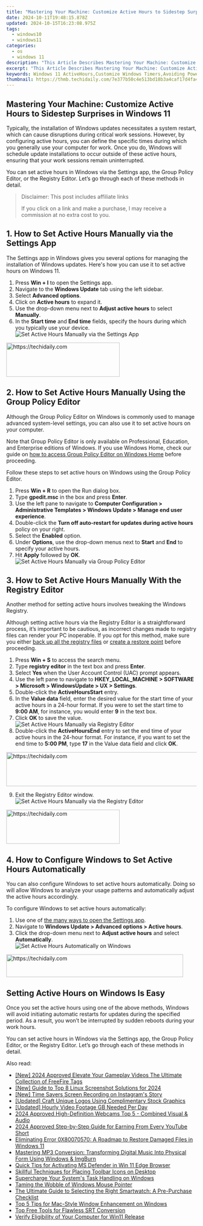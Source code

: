 ```yaml
---
title: "Mastering Your Machine: Customize Active Hours to Sidestep Surprises in Windows 11"
date: 2024-10-11T19:48:15.878Z
updated: 2024-10-15T16:23:08.975Z
tags:
  - windows10
  - windows11
categories:
  - os
  - windows 11
description: "This Article Describes Mastering Your Machine: Customize Active Hours to Sidestep Surprises in Windows 11"
excerpt: "This Article Describes Mastering Your Machine: Customize Active Hours to Sidestep Surprises in Windows 11"
keywords: Windows 11 ActiveHours,Customize Windows Timers,Avoiding Power Bans,Safe Mode Wakeup,Efficient PC Control,Energy-Saving Windows,Schedule System Startup
thumbnail: https://thmb.techidaily.com/7e377b50c4e513bd18b3a4caf17d4fa401f54e28db3371c8a6654c909a09f9e7.png
---
```


## Mastering Your Machine: Customize Active Hours to Sidestep Surprises in Windows 11

 Typically, the installation of Windows updates necessitates a system restart, which can cause disruptions during critical work sessions. However, by configuring active hours, you can define the specific times during which you generally use your computer for work. Once you do, Windows will schedule update installations to occur outside of these active hours, ensuring that your work sessions remain uninterrupted.

 You can set active hours in Windows via the Settings app, the Group Policy Editor, or the Registry Editor. Let’s go through each of these methods in detail.

>  Disclaimer: This post includes affiliate links
>
>  If you click on a link and make a purchase, I may receive a commission at no extra cost to you.
>

## 1\. How to Set Active Hours Manually via the Settings App

 The Settings app in Windows gives you several options for managing the installation of Windows updates. Here's how you can use it to set active hours on Windows 11\.

1. Press **Win + I** to open the Settings app.
2. Navigate to the **Windows Update** tab using the left sidebar.
3. Select **Advanced options**.
4. Click on **Active hours** to expand it.
5. Use the drop-down menu next to **Adjust active hours** to select **Manually**.
6. In the **Start time** and **End time** fields, specify the hours during which you typically use your device.  
![Set Active Hours Manually via the Settings App](https://static1.makeuseofimages.com/wordpress/wp-content/uploads/2023/05/set-active-hours-manually-via-the-settings-app.jpg)

<!-- affiliate ads begin -->
<a href="https://aligracehair.sjv.io/c/5597632/1868495/19272" target="_top" id="1868495">
  <img src="//a.impactradius-go.com/display-ad/19272-1868495" border="0" alt="https://techidaily.com" width="300" height="90"/>
</a>
<img height="0" width="0" src="https://aligracehair.sjv.io/i/5597632/1868495/19272" style="position:absolute;visibility:hidden;" border="0" />
<!-- affiliate ads end -->

## 2\. How to Set Active Hours Manually Using the Group Policy Editor

 Although the Group Policy Editor on Windows is commonly used to manage advanced system-level settings, you can also use it to set active hours on your computer.

 Note that Group Policy Editor is only available on Professional, Education, and Enterprise editions of Windows. If you use Windows Home, check our guide on [how to access Group Policy Editor on Windows Home](https://www.makeuseof.com/tag/access-group-policy-editor-even-windows-home-settings-try/) before proceeding.

 Follow these steps to set active hours on Windows using the Group Policy Editor.

1. Press **Win + R** to open the Run dialog box.
2. Type **gpedit.msc** in the box and press **Enter**.
3. Use the left pane to navigate to **Computer Configuration > Administrative Templates > Windows Update > Manage end user experience**.
4. Double-click the **Turn off auto-restart for updates during active hours** policy on your right.
5. Select the **Enabled** option.
6. Under **Options**, use the drop-down menus next to **Start** and **End** to specify your active hours.
7. Hit **Apply** followed by **OK**.  
![Set Active Hours Manually via Group Policy Editor](https://static1.makeuseofimages.com/wordpress/wp-content/uploads/2023/05/set-active-hours-manually-via-group-policy-editor.jpg)

## 3\. How to Set Active Hours Manually With the Registry Editor

 Another method for setting active hours involves tweaking the Windows Registry.

 Although setting active hours via the Registry Editor is a straightforward process, it’s important to be cautious, as incorrect changes made to registry files can render your PC inoperable. If you opt for this method, make sure you either [back up all the registry files](https://www.makeuseof.com/tag/backup-restore-windows-registry/) or [create a restore point](https://www.makeuseof.com/windows-11-create-restore-point/) before proceeding.

1. Press **Win + S** to access the search menu.
2. Type **registry editor** in the text box and press **Enter**.
3. Select **Yes** when the User Account Control (UAC) prompt appears.
4. Use the left pane to navigate to **HKEY\_LOCAL\_MACHINE > SOFTWARE > Microsoft > WindowsUpdate > UX > Settings**.
5. Double-click the **ActiveHoursStart** entry.
6. In the **Value data** field, enter the desired value for the start time of your active hours in a 24-hour format. If you were to set the start time to **9:00 AM**, for instance, you would enter **9** in the text box.
7. Click **OK** to save the value.  
![Set Active Hours Manually via Registry Editor](https://static1.makeuseofimages.com/wordpress/wp-content/uploads/2023/05/set-active-hours-manually-via-registry-editor.jpg)
8. Double-click the **ActiveHoursEnd** entry to set the end time of your active hours in the 24-hour format. For instance, if you want to set the end time to **5:00 PM**, type **17** in the Value data field and click **OK**.

<!-- affiliate ads begin -->
<a href="https://laganoo.pxf.io/c/5597632/1528703/16446" target="_top" id="1528703">
  <img src="//a.impactradius-go.com/display-ad/16446-1528703" border="0" alt="https://techidaily.com" width="728" height="90"/>
</a>
<img height="0" width="0" src="https://laganoo.pxf.io/i/5597632/1528703/16446" style="position:absolute;visibility:hidden;" border="0" />
<!-- affiliate ads end -->

9. Exit the Registry Editor window.  
![Set Active Hours Manually via the Registry Editor](https://static1.makeuseofimages.com/wordpress/wp-content/uploads/2023/05/set-active-hours-manually-via-the-registry-editor.jpg)

<!-- affiliate ads begin -->
<a href="https://laganoo.pxf.io/c/5597632/1484951/16446" target="_top" id="1484951">
  <img src="//a.impactradius-go.com/display-ad/16446-1484951" border="0" alt="https://techidaily.com" width="300" height="90"/>
</a>
<img height="0" width="0" src="https://laganoo.pxf.io/i/5597632/1484951/16446" style="position:absolute;visibility:hidden;" border="0" />
<!-- affiliate ads end -->

## 4\. How to Configure Windows to Set Active Hours Automatically

 You can also configure Windows to set active hours automatically. Doing so will allow Windows to analyze your usage patterns and automatically adjust the active hours accordingly.

 To configure Windows to set active hours automatically:

1. Use one of [the many ways to open the Settings app](https://www.makeuseof.com/windows-ways-to-open-system-settings/).
2. Navigate to **Windows Update > Advanced options > Active hours**.
3. Click the drop-down menu next to **Adjust active hours** and select **Automatically**.  
![Set Active Hours Automatically on Windows](https://static1.makeuseofimages.com/wordpress/wp-content/uploads/2023/05/set-active-hours-automatically-on-windows.jpg)

<!-- affiliate ads begin -->
<a href="https://aligracehair.sjv.io/c/5597632/2135418/19272" target="_top" id="2135418">
  <img src="//a.impactradius-go.com/display-ad/19272-2135418" border="0" alt="https://techidaily.com" width="468" height="60"/>
</a>
<img height="0" width="0" src="https://aligracehair.sjv.io/i/5597632/2135418/19272" style="position:absolute;visibility:hidden;" border="0" />
<!-- affiliate ads end -->

## Setting Active Hours on Windows Is Easy

 Once you set the active hours using one of the above methods, Windows will avoid initiating automatic restarts for updates during the specified period. As a result, you won’t be interrupted by sudden reboots during your work hours.

 You can set active hours in Windows via the Settings app, the Group Policy Editor, or the Registry Editor. Let’s go through each of these methods in detail.

<span class="atpl-alsoreadstyle">Also read:</span>
<div><ul>
<li><a href="https://youtube-docs.techidaily.com/024-approved-elevate-your-gameplay-videos-the-ultimate-collection-of-freefire-tags/"><u>[New] 2024 Approved Elevate Your Gameplay Videos The Ultimate Collection of FreeFire Tags</u></a></li>
<li><a href="https://screen-video-capture.techidaily.com/new-guide-to-top-8-linux-screenshot-solutions-for-2024/"><u>[New] Guide to Top 8 Linux Screenshot Solutions for 2024</u></a></li>
<li><a href="https://instagram-video-files.techidaily.com/new-time-savers-screen-recording-on-instagrams-story/"><u>[New] Time Savers Screen Recording on Instagram's Story</u></a></li>
<li><a href="https://extra-lessons.techidaily.com/updated-craft-unique-logos-using-complimentary-stock-graphics/"><u>[Updated] Craft Unique Logos Using Complimentary Stock Graphics</u></a></li>
<li><a href="https://some-techniques.techidaily.com/updated-hourly-video-footage-gb-needed-per-day/"><u>[Updated] Hourly Video Footage GB Needed Per Day</u></a></li>
<li><a href="https://screen-video-capture.techidaily.com/2024-approved-high-definition-webcams-top-5-combined-visual-and-audio/"><u>2024 Approved High-Definition Webcams Top 5 - Combined Visual & Audio</u></a></li>
<li><a href="https://youtube-help.techidaily.com/2024-approved-step-by-step-guide-for-earning-from-every-youtube-short/"><u>2024 Approved Step-by-Step Guide for Earning From Every YouTube Short</u></a></li>
<li><a href="https://win11.techidaily.com/eliminating-error-0x80070570-a-roadmap-to-restore-damaged-files-in-windows-11/"><u>Eliminating Error 0X80070570: A Roadmap to Restore Damaged Files in Windows 11</u></a></li>
<li><a href="https://win11.techidaily.com/mastering-mp3-conversion-transforming-digital-music-into-physical-form-using-windows-and-imgburn/"><u>Mastering MP3 Conversion: Transforming Digital Music Into Physical Form Using Windows & ImgBurn</u></a></li>
<li><a href="https://win11.techidaily.com/quick-tips-for-activating-ms-defender-in-win-11-edge-browser/"><u>Quick Tips for Activating MS Defender in Win 11 Edge Browser</u></a></li>
<li><a href="https://win11.techidaily.com/skillful-techniques-for-placing-toolbar-icons-on-desktop/"><u>Skillful Techniques for Placing Toolbar Icons on Desktop</u></a></li>
<li><a href="https://win11.techidaily.com/supercharge-your-systems-task-handling-on-windows/"><u>Supercharge Your System's Task Handling on Windows</u></a></li>
<li><a href="https://win11.techidaily.com/taming-the-wobble-of-windows-mouse-pointer/"><u>Taming the Wobble of Windows Mouse Pointer</u></a></li>
<li><a href="https://tech-recovery.techidaily.com/the-ultimate-guide-to-selecting-the-right-smartwatch-a-pre-purchase-checklist/"><u>The Ultimate Guide to Selecting the Right Smartwatch: A Pre-Purchase Checklist</u></a></li>
<li><a href="https://win11.techidaily.com/top-5-tips-for-mac-style-window-enhancement-on-windows/"><u>Top 5 Tips for Mac-Style Window Enhancement on Windows</u></a></li>
<li><a href="https://extra-tips.techidaily.com/top-free-tools-for-flawless-srt-conversion/"><u>Top Free Tools for Flawless SRT Conversion</u></a></li>
<li><a href="https://win11.techidaily.com/verify-eligibility-of-your-computer-for-win11-release/"><u>Verify Eligibility of Your Computer for Win11 Release</u></a></li>
</ul></div>

<ins class="adsbygoogle"
      style="display:block"
      data-ad-client="ca-pub-7571918770474297"
      data-ad-slot="8358498916"
      data-ad-format="auto"
      data-full-width-responsive="true"></ins>
    